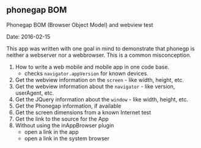 ## phonegap BOM
Phonegap BOM (Browser Object Model) and webview test

Date: 2016-02-15

This app was written with one goal in mind to demonstrate that phonegp is neither a webserver nor a webbrowser. This is a common misconception.




1. How to write a web mobile and mobile app in one code base.
    - checks `navigator.appVersion` for known devices.
2. Get the webview information on the `screen` - like width, height, etc.
3. Get the webview information about the `navigator` - like version, userAgent, etc.
4. Get the JQuery information about the `window` - like width, height, etc.
5. Get the Phonegap information, if available
6. Get the screen dimensions from a known Internet test
7. Get the link to the source for the App
8. Without using the inAppBrowser plugin
    - open a link in the app
    - open a link in the system browser
